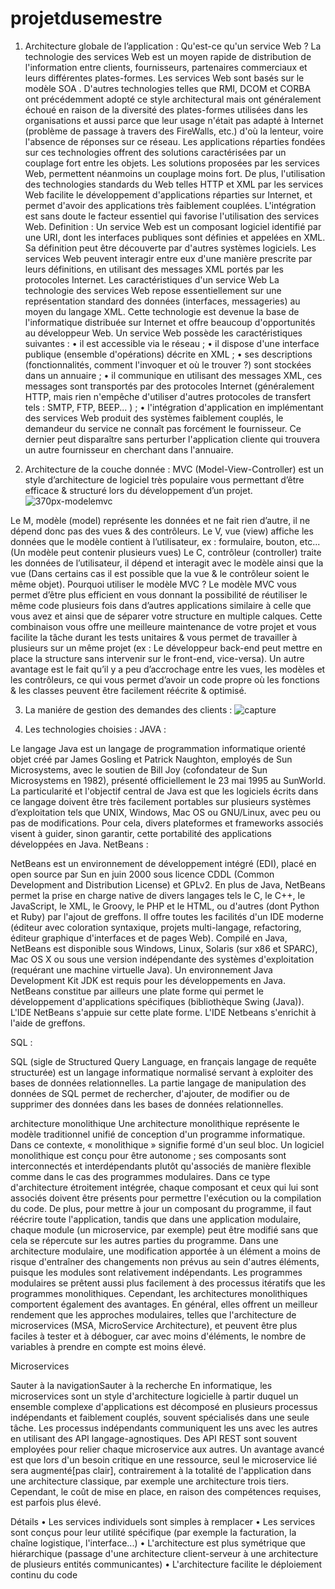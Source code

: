 # projetdusemestre     
1.	Architecture globale de l’application :
Qu'est-ce qu'un service Web ?
La technologie des services Web est un moyen rapide de distribution de l'information entre clients, fournisseurs, partenaires commerciaux et leurs différentes plates-formes. Les services Web sont basés sur le modèle SOA .
D'autres technologies telles que RMI, DCOM et CORBA ont précédemment adopté ce style architectural mais ont généralement échoué en raison de la diversité des plates-formes utilisées dans les organisations et aussi parce que leur usage n'était pas adapté à Internet (problème de passage à travers des FireWalls, etc.) d'où la lenteur, voire l'absence de réponses sur ce réseau. Les applications réparties fondées sur ces technologies offrent des solutions caractérisées par un couplage fort entre les objets. Les solutions proposées par les services Web, permettent néanmoins un couplage moins fort. De plus, l'utilisation des technologies standards du Web telles HTTP et XML par les services Web facilite le développement d'applications réparties sur Internet, et permet d'avoir des applications très faiblement couplées. L'intégration est sans doute le facteur essentiel qui favorise l'utilisation des services Web.
Definition :
Un service Web est un composant logiciel identifié par une URI, dont les interfaces publiques sont définies et appelées en XML. Sa définition peut être découverte par d'autres systèmes logiciels. Les services Web peuvent interagir entre eux d'une manière prescrite par leurs définitions, en utilisant des messages XML portés par les protocoles Internet.
Les caractéristiques d'un service Web
La technologie des services Web repose essentiellement sur une représentation standard des données (interfaces, messageries) au moyen du langage XML. Cette technologie est devenue la base de l'informatique distribuée sur Internet et offre beaucoup d'opportunités au développeur Web.
Un service Web possède les caractéristiques suivantes :
•	il est accessible via le réseau ;
•	il dispose d'une interface publique (ensemble d'opérations) décrite en XML ;
•	ses descriptions (fonctionnalités, comment l'invoquer et où le trouver ?) sont stockées dans un annuaire ;
•	il communique en utilisant des messages XML, ces messages sont transportés par des protocoles Internet (généralement HTTP, mais rien n'empêche d'utiliser d'autres protocoles de transfert tels : SMTP, FTP, BEEP... ) ;
•	l'intégration d'application en implémentant des services Web produit des systèmes faiblement couplés, le demandeur du service ne connaît pas forcément le fournisseur.
Ce dernier peut disparaître sans perturber l'application cliente qui trouvera un autre fournisseur en cherchant dans l'annuaire.


2.	Architecture de la couche donnée :
MVC (Model-View-Controller) est un style d’architecture de logiciel très populaire vous permettant d’être efficace & structuré lors du développement d’un projet.
![370px-modelemvc](https://user-images.githubusercontent.com/44054584/48837438-a802f700-ed85-11e8-8f24-8bfd1f4b4cbf.png)

Le M, modèle (model) représente les données et ne fait rien d’autre, il ne dépend donc pas des vues & des contrôleurs.
Le V, vue (view) affiche les données que le modèle contient à l’utilisateur, ex : formulaire, bouton, etc... (Un modèle peut contenir plusieurs vues)
Le C, contrôleur (controller) traite les données de l’utilisateur, il dépend et interagit avec le modèle ainsi que la vue (Dans certains cas il est possible que la vue & le contrôleur soient le même objet).
Pourquoi utiliser le modèle MVC ?
Le modèle MVC vous permet d’être plus efficient en vous donnant la possibilité de réutiliser le même code plusieurs fois dans d’autres applications similaire à celle que vous avez et ainsi que de séparer votre structure en multiple calques. Cette combinaison vous offre une meilleure maintenance de votre projet et vous facilite la tâche durant les tests unitaires & vous permet de travailler à plusieurs sur un même projet (ex : Le développeur back-end peut mettre en place la structure sans intervenir sur le front-end, vice-versa).
Un autre avantage est le fait qu’il y a peu d’accrochage entre les vues, les modèles et les contrôleurs, ce qui vous permet d’avoir un code propre où les fonctions & les classes peuvent être facilement réécrite & optimisé.
 



3.	La maniére de gestion des demandes des clients :
 ![capture](https://user-images.githubusercontent.com/44054584/48837631-2364a880-ed86-11e8-8f7c-f67fb1379b86.PNG)



4.	Les technologies choisies :
JAVA : 
 
Le langage Java est un langage de programmation informatique orienté objet créé par James Gosling et Patrick Naughton, employés de Sun Microsystems, avec le soutien de Bill Joy (cofondateur de Sun Microsystems en 1982), présenté officiellement le 23 mai 1995 au SunWorld. La particularité et l'objectif central de Java est que les logiciels écrits dans ce langage doivent être très facilement portables sur plusieurs systèmes d’exploitation tels que UNIX, Windows, Mac OS ou GNU/Linux, avec peu ou pas de modifications. Pour cela, divers plateformes et frameworks associés visent à guider, sinon garantir, cette portabilité des applications développées en Java.
NetBeans :
 
NetBeans est un environnement de développement intégré (EDI), placé en open source par Sun en juin 2000 sous licence CDDL (Common Development and Distribution License) et GPLv2. En plus de Java, NetBeans permet la prise en charge native de divers langages tels le C, le C++, le JavaScript, le XML, le Groovy, le PHP et le HTML, ou d'autres (dont Python et Ruby) par l'ajout de greffons. Il offre toutes les facilités d'un IDE moderne (éditeur avec coloration syntaxique, projets multi-langage, refactoring, éditeur graphique d'interfaces et de pages Web).
Compilé en Java, NetBeans est disponible sous Windows, Linux, Solaris (sur x86 et SPARC), Mac OS X ou sous une version indépendante des systèmes d'exploitation (requérant une machine virtuelle Java). Un environnement Java Development Kit JDK est requis pour les développements en Java.
NetBeans constitue par ailleurs une plate forme qui permet le développement d'applications spécifiques (bibliothèque Swing (Java)). L'IDE NetBeans s'appuie sur cette plate forme.
L'IDE Netbeans s'enrichit à l'aide de greffons.

SQL : 
 
SQL (sigle de Structured Query Language, en français langage de requête structurée) est un langage informatique normalisé servant à exploiter des bases de données relationnelles. La partie langage de manipulation des données de SQL permet de rechercher, d'ajouter, de modifier ou de supprimer des données dans les bases de données relationnelles.













architecture monolithique
   Une architecture monolithique représente le modèle traditionnel unifié de conception d'un programme informatique.
Dans ce contexte, « monolithique » signifie formé d'un seul bloc. Un logiciel monolithique est conçu pour être autonome ; ses composants sont interconnectés et interdépendants plutôt qu'associés de manière flexible comme dans le cas des programmes modulaires. Dans ce type d'architecture étroitement intégrée, chaque composant et ceux qui lui sont associés doivent être présents pour permettre l'exécution ou la compilation du code.
De plus, pour mettre à jour un composant du programme, il faut réécrire toute l'application, tandis que dans une application modulaire, chaque module (un microservice, par exemple) peut être modifié sans que cela se répercute sur les autres parties du programme. Dans une architecture modulaire, une modification apportée à un élément a moins de risque d'entraîner des changements non prévus au sein d'autres éléments, puisque les modules sont relativement indépendants. Les programmes modulaires se prêtent aussi plus facilement à des processus itératifs que les programmes monolithiques.
Cependant, les architectures monolithiques comportent également des avantages. En général, elles offrent un meilleur rendement que les approches modulaires, telles que l'architecture de microservices (MSA, MicroService Architecture), et peuvent être plus faciles à tester et à déboguer, car avec moins d'éléments, le nombre de variables à prendre en compte est moins élevé.

Microservices

Sauter à la navigationSauter à la recherche
En informatique, les microservices sont un style d'architecture logicielle à partir duquel un ensemble complexe d'applications est décomposé en plusieurs processus indépendants et faiblement couplés, souvent spécialisés dans une seule tâche. Les processus indépendants communiquent les uns avec les autres en utilisant des API langage-agnostiques.
Des API REST sont souvent employées pour relier chaque microservice aux autres. Un avantage avancé est que lors d'un besoin critique en une ressource, seul le microservice lié sera augmenté[pas clair], contrairement à la totalité de l'application dans une architecture classique, par exemple une architecture trois tiers. Cependant, le coût de mise en place, en raison des compétences requises, est parfois plus élevé.

Détails
•	Les services individuels sont simples à remplacer
•	Les services sont conçus pour leur utilité spécifique (par exemple la facturation, la chaîne logistique, l'interface...)
•	L'architecture est plus symétrique que hiérarchique (passage d'une architecture client-serveur à une architecture de plusieurs entités communicantes)
•	L'architecture facilite le déploiement continu du code

